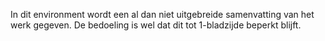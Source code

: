 In dit <abstract> environment wordt een al dan niet uitgebreide
samenvatting van het werk gegeven. De bedoeling is wel dat dit tot
1-bladzijde beperkt blijft.
